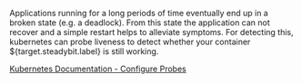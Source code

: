 Applications running for a long periods of time eventually end up in a broken state (e.g. a deadlock). From this state the application can not recover and a simple restart helps to alleviate symptoms. For detecting this, kubernetes can probe liveness to detect whether your container ${target.steadybit.label} is still working.

[Kubernetes Documentation - Configure Probes](https://kubernetes.io/docs/tasks/configure-pod-container/configure-liveness-readiness-startup-probes/)
